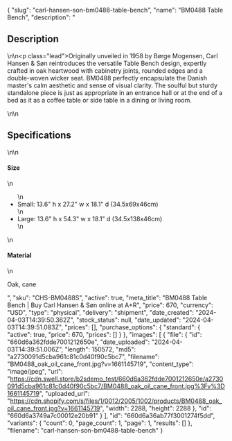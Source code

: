 {
  "slug": "carl-hansen-son-bm0488-table-bench",
  "name": "BM0488 Table Bench",
  "description": "<h2>Description</h2>\n<!-- split -->\n<p class=\"lead\">Originally unveiled in 1958 by Børge Mogensen, Carl Hansen &amp; Søn reintroduces the versatile Table Bench design, expertly crafted in oak heartwood with cabinetry joints, rounded edges and a double-woven wicker seat. BM0488 perfectly encapsulate the Danish master's calm aesthetic and sense of visual clarity. The soulful but sturdy standalone piece is just as appropriate in an entrance hall or at the end of a bed as it as a coffee table or side table in a dining or living room.</p>\n<!-- split -->\n<h2>Specifications</h2>\n<!-- split -->\n<h4>Size</h4>\n<ul>\n<li>Small: 13.6\" h x 27.2\" w x 18.1\" d (34.5x69x46cm)</li>\n<li>Large: 13.6\" h x 54.3\" w x 18.1\" d (34.5x138x46cm)</li>\n</ul>\n<h4>Material</h4>\n<p>Oak, cane</p>",
  "sku": "CHS-BM0488S",
  "active": true,
  "meta_title": "BM0488 Table Bench | Buy Carl Hansen & Søn online at A+R",
  "price": 670,
  "currency": "USD",
  "type": "physical",
  "delivery": "shipment",
  "date_created": "2024-04-03T14:39:50.362Z",
  "stock_status": null,
  "date_updated": "2024-04-03T14:39:51.083Z",
  "prices": [],
  "purchase_options": {
    "standard": {
      "active": true,
      "price": 670,
      "prices": []
    }
  },
  "images": [
    {
      "file": {
        "id": "660d6a362fdde7001212650e",
        "date_uploaded": "2024-04-03T14:39:51.006Z",
        "length": 150572,
        "md5": "a2730091d5cba961c81c0d40f90c5bc7",
        "filename": "BM0488_oak_oil_cane_front.jpg?v=1661145719",
        "content_type": "image/jpeg",
        "url": "https://cdn.swell.store/b2sdemo_test/660d6a362fdde7001212650e/a2730091d5cba961c81c0d40f90c5bc7/BM0488_oak_oil_cane_front.jpg%3Fv%3D1661145719",
        "uploaded_url": "https://cdn.shopify.com/s/files/1/0012/2005/1002/products/BM0488_oak_oil_cane_front.jpg?v=1661145719",
        "width": 2288,
        "height": 2288
      },
      "id": "660d6a3749a7c00012e20b91"
    }
  ],
  "id": "660d6a36ab77f3001274f5dd",
  "variants": {
    "count": 0,
    "page_count": 1,
    "page": 1,
    "results": []
  },
  "filename": "carl-hansen-son-bm0488-table-bench"
}